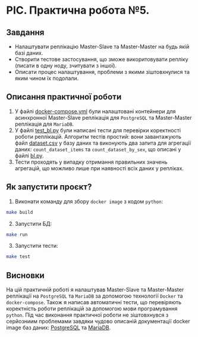 # РІС. Практична робота №5.

## Завдання
* Налаштувати реплікацію Master-Slave та Master-Master на будь якій базі даних.
* Створити тестове застосування, що зможе викоритовувати репліку (писати в одну ноду, зчитувати з іншої).
* Описати процес налаштування, проблеми з якими зіштовхнулися та яким чином їх подолали.


## Описання практичної роботи
1. У файлі [docker-compose.yml](./docker-compose.yml) були налаштовані контейнери
для асинхронної Master-Slave реплікація для `PostgreSQL` та Master-Master реплікація 
для `MariaDB`.
2. У файлі [test_bl.py](./ris_5/test/test_bl.py) були написані тести для перевірки коректності
роботи реплікацій. Алгоритм тестів простий: вони завантажують файл [dataset.csv](./data/dataset.csv)
у базу даних та виконують два запита для агрегації даних: `count_dataset_items` та `count_dataset_by_sex`,
що описані у файлі [bl.py](./ris_5/bl.py).
3. Тести проходять у випадку отримання правильних значень агрегацій, що можливо лише при наявності
всіх даних у репліках.
   

## Як запустити проєкт?
1. Виконати команду для збору `docker image` з кодом `python`:
```bash
make build
```
2. Запустити БД:
```bash
make run
```
3. Запустити тести:
```bash
make test
```

## Висновки
На цій практичній роботі я налаштував Master-Slave та Master-Master реплікації на `PostgreSQL` та
`MariaDB` за допомогою технології `Docker` та `docker-compose`. Також я написав автоматичні тести, 
що перевіряють коректність роботи реплікацій за допомогою мови програмування `python`. Під час виконання
практичної роботи не зіштовхнувся з серйозниим проблемами завдяки чудово описаній документації docker image
баз даних: [PostgreSQL](https://github.com/bitnami/bitnami-docker-postgresql#readme) та 
[MariaDB](https://github.com/bitnami/bitnami-docker-mariadb-galera#readme).